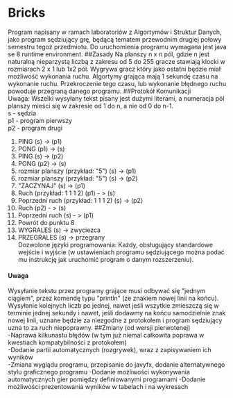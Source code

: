 # Bricks
Program napisany w ramach laboratoriów z Algortymów i Struktur Danych, jako program sędziujący grę, będącą tematem przewodnim
drugiej połowy semestru tegoż przedmiotu. Do uruchomienia programu wymagana jest java se 8 runtime environment.
##Zasady
Na planszy n x n pól, gdzie n jest naturalną nieparzystą liczbą z zakresu od 5 do 255 gracze stawiają klocki w rozmiarach 2 x 1
lub 1x2 pól. Wygrywa gracz który jako ostatni będzie miał możliwość wykonania ruchu. Algortymy grająca mają 1 sekundę czasu na
wykonanie ruchu. Przekroczenie tego czasu, lub wykonanie błędnego ruchu powoduje przegraną danego programu.
##Protokół Komunikacji  
Uwaga: Wszelki wysyłany tekst pisany jest dużymi literami, a numeracja pól planszy mieści się w zakresie od 1 do n, a nie od 0 do n-1.  
s - sędzia  
p1 - program pierwszy  
p2 - program drugi     
1. PING (s) -> (p1)   
2. PONG (p1) -> (s)  
3. PING (s) -> (p2)  
4. PONG (p2) -> (s)  
5. rozmiar planszy (przykład: "5") (s) -> (p1)  
6. rozmiar planszy (przykład: "5") (s) -> (p2)  
7. "ZACZYNAJ" (s) -> (p1)  
8. Ruch (przykład: 1 1 1 2) (p1) - > (s)  
9. Poprzedni ruch (przykład: 1 1 1 2) (s) -> (p2)  
10. Ruch (p2) - > (s)  
11. Poprzedni ruch (s) - > (p1)  
12. Powrót do punktu 8  
13. WYGRALES (s) -> zwyciezca  
14. PRZEGRALES (s) -> przegrany  
Dozwolone języki programowania: Każdy, obsługujący standardowe wejście i wyjście (w ustawieniach programu sędziującego można 
podać mu instrukcję jak uruchomić program o danym rozszerzeniu).
#### Uwaga  
Wysyłanie tekstu przez programy grające musi odbywać się "jednym ciągiem", przez komendę typu "println" (ze znakiem nowej linii na końcu). Wysyłanie kolejnych liczb po jednej, nawet jeśli wszytkie zmieszczą się w terminie jednej sekundy i nawet, jeśli dodawmy na końcu samodzielnie znak nowej linii, uznane będzie za niezgodne z protokołem i program sędziujący uzna to za ruch niepoprawny.
##Zmiany (od wersji pierwotenej)  
-Naprawa kilkunastu błędów (w tym już niemal całkowita poprawa w kwestiach kompatybilności z protokołem)  
-Dodanie partii automatycznych (rozgrywek), wraz z zapisywaniem ich wyników  
-Zmiana wyglądu programu, przepisanie do javyfx, dodanie alternatywnego stylu graficznego programu
-Dodanie możliwości wykonywania automatycznych gier pomiędzy definiowanymi programami
-Dodanie możliwości prezentowania wyników w tabelach i na wykresach
